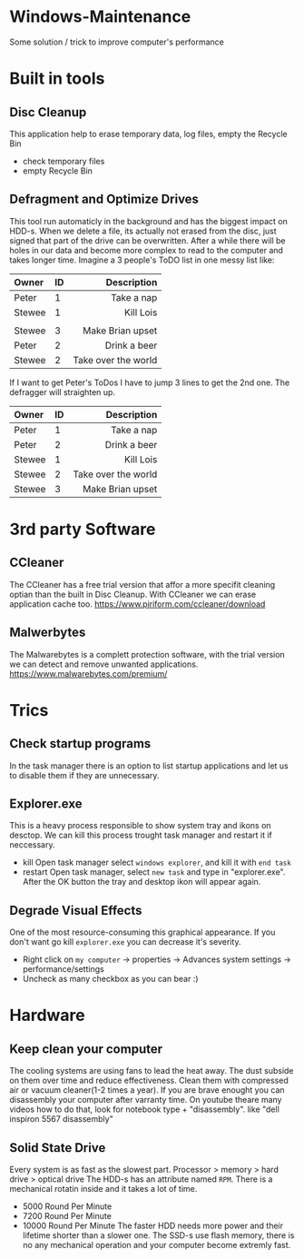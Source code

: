 # Windows-Maintenance
Some solution / trick to improve computer's performance

# Built in tools
## Disc Cleanup
This application help to erase temporary data, log files, empty the Recycle Bin
  - check temporary files
  - empty Recycle Bin
  
  
## Defragment and Optimize Drives
This tool run automaticly in the background and has the biggest impact on HDD-s. When we delete a file, its actually not erased from the disc, just signed that part of the drive can be overwritten. After a while there will be holes in our data and become more complex to read to the computer and takes longer time.
Imagine a 3 people's ToDO list in one messy list like:

| Owner | ID | Description | 
|:---------|----|-----:|
|Peter|1|Take a nap|
|Stewee|1|Kill Lois|
||||
|Stewee|3|Make Brian upset|
|Peter|2|Drink a beer|
|Stewee|2|Take over the world|

If I want to get Peter's ToDos I have to jump 3 lines to get the 2nd one. The defragger will straighten up.

| Owner | ID | Description | 
|:---------|----|-----:|
|Peter|1|Take a nap|
|Peter|2|Drink a beer|
|Stewee|1|Kill Lois|
|Stewee|2|Take over the world|
|Stewee|3|Make Brian upset|

# 3rd party Software
## CCleaner
The CCleaner has a free trial version that affor a more specifit cleaning optian than the built in Disc Cleanup. With CCleaner we can erase application cache too.
https://www.piriform.com/ccleaner/download

## Malwerbytes
The Malwarebytes is a complett protection software, with the trial version we can detect and remove unwanted applications.
https://www.malwarebytes.com/premium/

# Trics
## Check startup programs
In the task manager there is an option to list startup applications and let us to disable them if they are unnecessary.

## Explorer.exe
This is a heavy process  responsible to show system tray and ikons on desctop. We can kill this process trought task manager and restart it if neccessary.
  - kill
  Open task manager select `windows explorer`, and kill it with `end task`
  - restart
  Open task manager, select `new task` and type in "explorer.exe". After the OK button the tray and desktop ikon will appear again.
  
## Degrade Visual Effects
One of the most resource-consuming this graphical appearance. If you don't want go kill `explorer.exe` you can decrease it's severity.
 - Right click on `my computer` -> properties -> Advances system settings -> performance/settings
 - Uncheck as many checkbox as you can bear :)
 
# Hardware
## Keep clean your computer
The cooling systems are using fans to lead the heat away. The dust subside on them over time and reduce effectiveness. Clean them with compressed air or vacuum cleaner(1-2 times a year).
If you are brave enought you can disassembly your computer after varranty time. On youtube theare many videos how to do that, look for notebook type + "disassembly". like "dell inspiron 5567 disassembly"

## Solid State Drive
Every system is as fast as the slowest part. 
Processor > memory > hard drive > optical drive
The HDD-s has an attribute named `RPM`. There is a mechanical rotatin inside and it takes a lot of time.
  - 5000 Round Per Minute
  - 7200 Round Per Minute
  - 10000 Round Per Minute
The faster HDD needs more power and their lifetime shorter than a slower one. The SSD-s use flash memory, there is no any mechanical operation and your computer become extremly fast.
